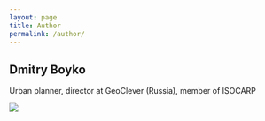 ```yaml
---
layout: page
title: Author
permalink: /author/
---
```


## Dmitry Boyko
Urban planner, director at GeoClever (Russia), member of ISOCARP

![](/pause/author-pic.jpg)
